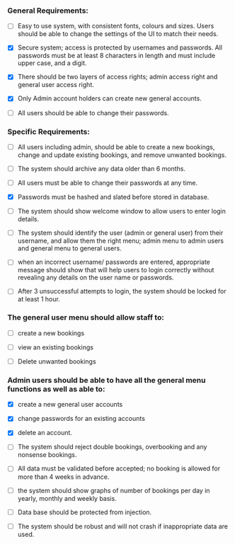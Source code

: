 ### General Requirements:

- [ ] Easy to use system, with consistent fonts, colours and sizes. Users should be able to change the settings of the UI to match their needs.
- [X] Secure system; access is protected by usernames and passwords. All passwords must be at least 8 characters in length and must include upper case, and a digit.
- [X] There should be two layers of access rights; admin access right and general user access right.
- [X] Only Admin account holders can create new general accounts.
- [ ] All users should be able to change their passwords.


### Specific Requirements:

- [ ] All users including admin, should be able to create a new bookings, change and update existing bookings, and remove unwanted bookings.
- [ ] The system should archive any data older than 6 months.
- [ ] All users must be able to change their passwords at any time.
- [X] Passwords must be hashed and slated before stored in database.
- [ ] The system should show welcome window to allow users to enter login details.
- [ ] The system should identify the user (admin or general user) from their username, and allow them the right menu; admin menu to admin users and general menu to general users.
- [ ] when an incorrect username/ passwords are entered, appropriate message should show that will help users to login correctly without revealing any details on the user name or passwords.
- [ ] After 3 unsuccessful attempts to login, the system should be locked for at least 1 hour.


### The general user menu should allow staff to:

- [ ] create a new bookings
- [ ] view an existing bookings
- [ ] Delete unwanted bookings


### Admin users should be able to have all the general menu functions as well as able to:

- [X] create a new general user accounts
- [X] change passwords for an existing accounts
- [X] delete an account.

- [ ] The system should reject double bookings, overbooking and any nonsense bookings.
- [ ] All data must be validated before accepted; no booking is allowed for more than 4 weeks in advance.
- [ ] the system should show graphs of number of bookings per day in yearly, monthly and weekly basis.
- [ ] Data base should be protected from injection.
- [ ] The system should be robust and will not crash if inappropriate data are used.
